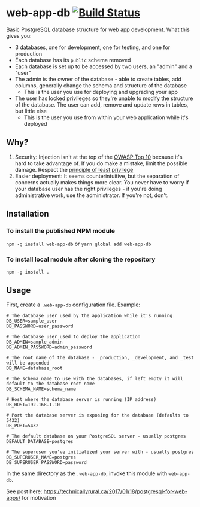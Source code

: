 # web-app-db [![Build Status](https://travis-ci.org/tobymurray/web-app-db.svg?branch=master)](https://travis-ci.org/tobymurray/web-app-db)
Basic PostgreSQL database structure for web app development. What this gives you:

- 3 databases, one for development, one for testing, and one for production
- Each database has its `public` schema removed
- Each database is set up to be accessed by two users, an "admin" and a "user"
- The admin is the owner of the database - able to create tables, add columns, generally change the schema and structure of the database
    - This is the user you use for deploying and upgrading your app
- The user has locked privileges so they're unable to modify the structure of the database. The user can add, remove and update rows in tables, but little else
    - This is the user you use from within your web application while it's deployed

## Why?

1. Security: Injection isn't at the top of the [OWASP Top 10](https://www.owasp.org/index.php/OWASP_Top_Ten_Cheat_Sheet) because it's hard to take advantage of. If you do make a mistake, limit the possible damage. Respect the [principle of least privilege](https://en.wikipedia.org/wiki/Principle_of_least_privilege)
2. Easier deployment: It seems counterintuitive, but the separation of concerns actually makes things more clear. You never have to worry if your database user has the right privileges - if you're doing administrative work, use the administrator. If you're not, don't.

## Installation
### To install the published NPM module
`npm -g install web-app-db` or
`yarn global add web-app-db`

### To install local module after cloning the repository
`npm -g install .`

## Usage

First, create a `.web-app-db` configuration file. Example:

```
# The database user used by the application while it's running
DB_USER=sample_user
DB_PASSWORD=user_password

# The database user used to deploy the application
DB_ADMIN=sample_admin
DB_ADMIN_PASSWORD=admin_password

# The root name of the database - _production, _development, and _test will be appended
DB_NAME=database_root

# The schema name to use with the databases, if left empty it will default to the database root name
DB_SCHEMA_NAME=schema_name

# Host where the database server is running (IP address)
DB_HOST=192.168.1.10

# Port the database server is exposing for the database (defaults to 5432)
DB_PORT=5432

# The default database on your PostgreSQL server - usually postgres
DEFAULT_DATABASE=postgres

# The superuser you've initialized your server with - usually postgres
DB_SUPERUSER_NAME=postgres
DB_SUPERUSER_PASSWORD=password
```

In the same directory as the `.web-app-db`, invoke this module with `web-app-db`.


See post here: https://technicallyrural.ca/2017/01/18/postgresql-for-web-apps/ for motivation
